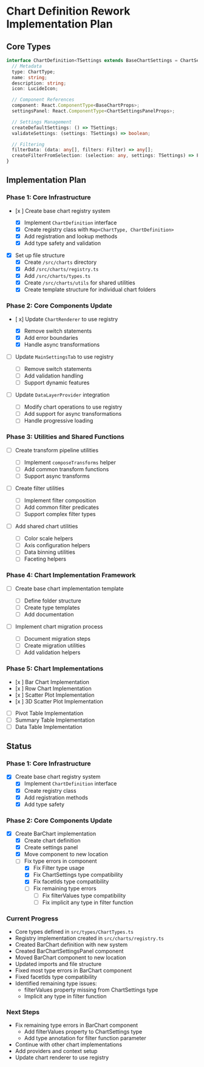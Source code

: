# Chart Definition Rework Implementation Plan

## Core Types

```typescript
interface ChartDefinition<TSettings extends BaseChartSettings = ChartSettings> {
  // Metadata
  type: ChartType;
  name: string;
  description: string;
  icon: LucideIcon;

  // Component References
  component: React.ComponentType<BaseChartProps>;
  settingsPanel: React.ComponentType<ChartSettingsPanelProps>;

  // Settings Management
  createDefaultSettings: () => TSettings;
  validateSettings: (settings: TSettings) => boolean;

  // Filtering
  filterData: (data: any[], filters: Filter) => any[];
  createFilterFromSelection: (selection: any, settings: TSettings) => Filter;
}
```

## Implementation Plan

### Phase 1: Core Infrastructure

- [x ] Create base chart registry system

  - [x] Implement `ChartDefinition` interface
  - [x] Create registry class with `Map<ChartType, ChartDefinition>`
  - [x] Add registration and lookup methods
  - [x] Add type safety and validation

- [x] Set up file structure
  - [x] Create `/src/charts` directory
  - [x] Add `/src/charts/registry.ts`
  - [x] Add `/src/charts/types.ts`
  - [x] Create `/src/charts/utils` for shared utilities
  - [x] Create template structure for individual chart folders

### Phase 2: Core Components Update

- [ x] Update `ChartRenderer` to use registry

  - [x] Remove switch statements
  - [x] Add error boundaries
  - [x] Handle async transformations

- [ ] Update `MainSettingsTab` to use registry

  - [ ] Remove switch statements
  - [ ] Add validation handling
  - [ ] Support dynamic features

- [ ] Update `DataLayerProvider` integration
  - [ ] Modify chart operations to use registry
  - [ ] Add support for async transformations
  - [ ] Handle progressive loading

### Phase 3: Utilities and Shared Functions

- [ ] Create transform pipeline utilities

  - [ ] Implement `composeTransforms` helper
  - [ ] Add common transform functions
  - [ ] Support async transforms

- [ ] Create filter utilities

  - [ ] Implement filter composition
  - [ ] Add common filter predicates
  - [ ] Support complex filter types

- [ ] Add shared chart utilities
  - [ ] Color scale helpers
  - [ ] Axis configuration helpers
  - [ ] Data binning utilities
  - [ ] Faceting helpers

### Phase 4: Chart Implementation Framework

- [ ] Create base chart implementation template

  - [ ] Define folder structure
  - [ ] Create type templates
  - [ ] Add documentation

- [ ] Implement chart migration process
  - [ ] Document migration steps
  - [ ] Create migration utilities
  - [ ] Add validation helpers

### Phase 5: Chart Implementations

- [x ] Bar Chart Implementation
- [x ] Row Chart Implementation
- [x ] Scatter Plot Implementation
- [x ] 3D Scatter Plot Implementation
- [ ] Pivot Table Implementation
- [ ] Summary Table Implementation
- [ ] Data Table Implementation

## Status

### Phase 1: Core Infrastructure

- [x] Create base chart registry system
  - [x] Implement `ChartDefinition` interface
  - [x] Create registry class
  - [x] Add registration methods
  - [x] Add type safety

### Phase 2: Core Components Update

- [x] Create BarChart implementation
  - [x] Create chart definition
  - [x] Create settings panel
  - [x] Move component to new location
  - [ ] Fix type errors in component
    - [x] Fix Filter type usage
    - [x] Fix ChartSettings type compatibility
    - [x] Fix facetIds type compatibility
    - [ ] Fix remaining type errors
      - [ ] Fix filterValues type compatibility
      - [ ] Fix implicit any type in filter function

### Current Progress

- Core types defined in `src/types/ChartTypes.ts`
- Registry implementation created in `src/charts/registry.ts`
- Created BarChart definition with new system
- Created BarChartSettingsPanel component
- Moved BarChart component to new location
- Updated imports and file structure
- Fixed most type errors in BarChart component
- Fixed facetIds type compatibility
- Identified remaining type issues:
  - filterValues property missing from ChartSettings type
  - Implicit any type in filter function

### Next Steps

- Fix remaining type errors in BarChart component
  - Add filterValues property to ChartSettings type
  - Add type annotation for filter function parameter
- Continue with other chart implementations
- Add providers and context setup
- Update chart renderer to use registry
